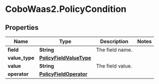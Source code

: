 # CoboWaas2.PolicyCondition

## Properties

Name | Type | Description | Notes
------------ | ------------- | ------------- | -------------
**field** | **String** | The field name. | 
**value_type** | [**PolicyFieldValueType**](PolicyFieldValueType.md) |  | 
**value** | **String** | The field value. | 
**operator** | [**PolicyFieldOperator**](PolicyFieldOperator.md) |  | 


